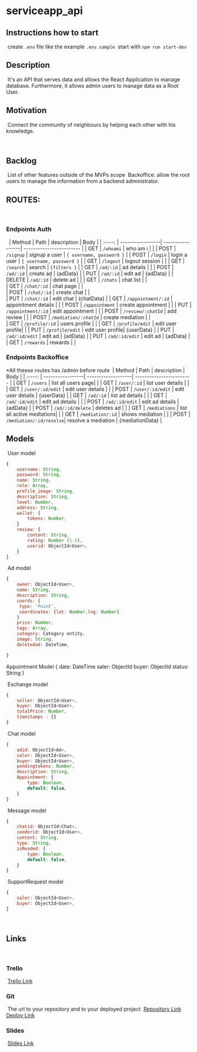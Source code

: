 # serviceapp_api

## Instructions how to start
​
create `.env` file like the example `.env.sample`
​
start with `npm run start-dev`
​
## Description
​
It's an API that serves data  and allows the React Application to manage database. Furthermore,  it allows admin users to manage data as a Root User.
​
## Motivation
​
Connect the community of neighbours by helping each other with his knowledge.
​

​
## Backlog
​
List of other features outside of the MVPs scope
​
Backoffice: allow the root users to manage the information from a backend administrator.
​
## ROUTES:
​
### Endpoints Auth
​
​
| Method | Path      				| description      | Body                     |
| :----: | -----------------| -----------------| ------------------------ |
|  GET   | `/whoami` 				| who am i         |                          |
|  POST  | `/signup` 				| signup a user    | `{ username, password }` |
|  POST  | `/login`  				| login a user     | `{ username, password }` |
|  GET   | `/logout` 				| logout session   |                          |
|  GET   | `/search` 				| search       | 	`{filters }`            |
|  GET   | `/ad/:id` 				| ad details       |          		        		|
|  POST   | `/ad/:id` 				| create ad       |      {adData}    		        		|
|  PUT   | `/ad/:id` 				| edit ad       |      {adData}    		        		|
|  DELETE   | `/ad/:id` 				| delete ad       |        		        		|
|  GET   | `/chats`  				| chat list        |          		            |	
|  GET   | `/chat/:id`			| chat page        |          		            |   
|  POST   | `/chat/:id`			| create chat        |          		            |   
|  PUT   | `/chat/:id`			| edit chat        |    {chatData}      		            |
|  GET   | `/appointment/:id`			| appointment details       |          		            |
|  POST   | `/appointment`			| create appointment       |          		            |
|  PUT   | `/appointment/:id`			| edit appointment       |          		            |
|  POST   | `/review/:chatId`			| add review      |          		            | 
|  POST   | `/mediation/:chatId`			| create mediation     |          		            |   
|  GET   | `/profile/:id`		| users profile    |  				   					    |
|  GET   | `/profile/edit` 	| edit user profile|                          |
|  PUT   | `/profile/edit`  | edit user profile| {userData}               |
|  PUT   | `/ad/:id/edit`   | edit ad   			 | {adData}                 |
|  PUT   | `/ad/:id/edit`   | edit ad          | {adData}                 |
|  GET   | `/rewards`       | rewards    	 |  				                |
​
### Endpoints Backoffice 
*All theese routes has /admin before route
​
| Method | Path      				| description        | Body                     |
| :----: | -----------------| -------------------| ------------------------ |
|  GET   | `/users`       	| list all users page|  											  |
|  GET   | `/user/:id`      | list user details  |    											|
|  GET   | `/user/:id/edit` | edit user details  | 													|
|  POST  | `/user/:id/edit` | edit user details  | {userData}   						|
|  GET   | `/ad/:id`        | list ad details    |                          |
|  GET   | `/ad/:id/edit`   | edit ad details    | 		                      |
|  POST  | `/ad/:id/edit`   | edit ad details    | {adData}                 |
|  POST  | `/ad/:id/delete` | deletes ad   			 |                          |
|  GET   | `/mediations`    | list all active mediations|                   |
|  GET   | `/mediation/:id` | shows mediation  |                            | 
|  POST  | `/mediation/:id/resolve`| resolve a mediation  | {mediationData} |
​
​
## Models
​
User model
​
```javascript
{
	username: String,
	password: String,
	name: String,
	role: Array,
	profile_image: String,
	description: String,
	level: Number,
	address: String,
	wallet: {
		tokens: Number,
	}
	review: {
		content: String,
		rating: Number (1-5),
		userid: ObjectId<User>,
	}
}
```
​
Ad model
​
```javascript
{
	owner: ObjectId<User>,
	name: String,
	description: String,
	coords: { 
	 type: 'Point', 
	 coordinates: [lat: Number,lng: Number] 	
	}
	price: Number,
	tags: Array,
	category: Category entity,
	image: String,
	deletedad: DateTime,

}
```

Appointment Model
{
	date: DateTime
	saler: ObjectId<User>
	buyer: ObjectId<User>
	status: String
	} 

​
Exchange model
​
```javascript
{
	seller: ObjectId<User>,
	buyer: ObjectId<User>,
	totalPrice: Number,
	timestamps : {}
}
```
​
Chat model
​
```javascript
{
	adid: ObjectId<Ad>,
	saler: ObjectId<User>,
	buyer: ObjectId<User>,
	pendingtokens: Number,
	description: String,
	Appointment: {
		type: Boolean,
		default: false, 
	}
}
```
​
Message model
​
```javascript
{
	chatid: ObjectId<Chat>,
	senderid: ObjectId<User>,
	content: String,
	type: String,
	isReaded: {
		type: Boolean,
		default: false, 
	}
}
```
​
SupportRequest model
​
```javascript
{
	saler: ObjectId<User>,
	buyer: ObjectId<User>,
}
```
​
## Links
​
### Trello
​
[Trello Link](https://trello.com/b/ELsOwVbZ/service-app)
​
​
### Git
​
The url to your repository and to your deployed project
​
[Repository Link](http://github.com/)
​
[Deploy Link](http://heroku.com/)
​
### Slides
​
[Slides Link](https://docs.google.com/presentation/d/1lnLebQ2o0SofNHN8B77YxNNC8vylQxxiyYbOebgMRSk/edit?usp=sharing)
